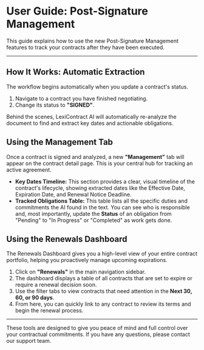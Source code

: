 # User Guide: Post-Signature Management

This guide explains how to use the new Post-Signature Management features to track your contracts after they have been executed.

---

## How It Works: Automatic Extraction

The workflow begins automatically when you update a contract's status.

1.  Navigate to a contract you have finished negotiating.
2.  Change its status to **"SIGNED"**.

Behind the scenes, LexiContract AI will automatically re-analyze the document to find and extract key dates and actionable obligations.

## Using the Management Tab

Once a contract is signed and analyzed, a new **"Management"** tab will appear on the contract detail page. This is your central hub for tracking an active agreement.

*   **Key Dates Timeline:** This section provides a clear, visual timeline of the contract's lifecycle, showing extracted dates like the Effective Date, Expiration Date, and Renewal Notice Deadline.
*   **Tracked Obligations Table:** This table lists all the specific duties and commitments the AI found in the text. You can see who is responsible and, most importantly, update the **Status** of an obligation from "Pending" to "In Progress" or "Completed" as work gets done.

## Using the Renewals Dashboard

The Renewals Dashboard gives you a high-level view of your entire contract portfolio, helping you proactively manage upcoming expirations.

1.  Click on **"Renewals"** in the main navigation sidebar.
2.  The dashboard displays a table of all contracts that are set to expire or require a renewal decision soon.
3.  Use the filter tabs to view contracts that need attention in the **Next 30, 60, or 90 days**.
4.  From here, you can quickly link to any contract to review its terms and begin the renewal process.

---

These tools are designed to give you peace of mind and full control over your contractual commitments. If you have any questions, please contact our support team.